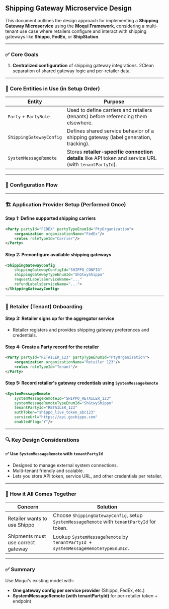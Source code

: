## Shipping Gateway Microservice Design

This document outlines the design approach for implementing a **Shipping Gateway Microservice** using the **Moqui Framework**, considering a multi-tenant use case where retailers configure and interact with shipping gateways like **Shippo**, **FedEx**, or **ShipStation**.

---

### ✅ Core Goals
1. **Centralized configuration** of shipping gateway integrations.
2Clean separation of shared gateway logic and per-retailer data.

---

### 🧱 Core Entities in Use (in Setup Order)

| Entity | Purpose |
|--------|---------|
| `Party` + `PartyRole` | Used to define carriers and retailers (tenants) before referencing them elsewhere. |
| `ShippingGatewayConfig` | Defines shared service behavior of a shipping gateway (label generation, tracking). |
| `SystemMessageRemote` | Stores **retailer-specific connection details** like API token and service URL (with `tenantPartyId`). |

---

### 🧭 Configuration Flow

---

### 🏗️ Application Provider Setup (Performed Once)

#### Step 1: Define supported shipping carriers
```xml
<Party partyId="FEDEX" partyTypeEnumId="PtyOrganization">
    <organization organizationName="FedEx"/>
    <roles roleTypeId="Carrier"/>
</Party>
```

#### Step 2: Preconfigure available shipping gateways
```xml
<ShippingGatewayConfig
    shippingGatewayConfigId="SHIPPO_CONFIG"
    shippingGatewayTypeEnumId="ShGtwyShippo"
    requestLabelsServiceName="..."
    refundLabelsServiceName="...">
</ShippingGatewayConfig>
```

---

### 🧾 Retailer (Tenant) Onboarding

#### Step 3: Retailer signs up for the aggregator service
- Retailer registers and provides shipping gateway preferences and credentials.

#### Step 4: Create a Party record for the retailer
```xml
<Party partyId="RETAILER_123" partyTypeEnumId="PtyOrganization">
    <organization organizationName="Retailer 123"/>
    <roles roleTypeId="Tenant"/>
</Party>
```

#### Step 5: Record retailer's gateway credentials using `SystemMessageRemote`
```xml
<SystemMessageRemote
    systemMessageRemoteId="SHIPPO_RETAILER_123"
    systemMessageRemoteTypeEnumId="ShGtwyShippo"
    tenantPartyId="RETAILER_123"
    authToken="shippo_live_token_abc123"
    serviceUrl="https://api.goshippo.com"
    enabledFlag="Y"/>
```

---

### 🔍 Key Design Considerations

#### ✅ Use `SystemMessageRemote` with `tenantPartyId`
- Designed to manage external system connections.
- Multi-tenant friendly and scalable.
- Lets you store API token, service URL, and other credentials per retailer.

---

### 🧩 How it All Comes Together

| Concern | Solution                                                                                        |
|--------|-------------------------------------------------------------------------------------------------|
| Retailer wants to use Shippo | Choose `ShippingGatewayConfig`, setup `SystemMessageRemote` with `tenantPartyId` for token. |
| Shipments must use correct gateway | Lookup `SystemMessageRemote` by `tenantPartyId + systemMessageRemoteTypeEnumId`.                |

---

### ✅ Summary
Use Moqui's existing model with:
- **One gateway config per service provider** (Shippo, FedEx, etc.)
- **SystemMessageRemote (with tenantPartyId)** for per-retailer token + endpoint
